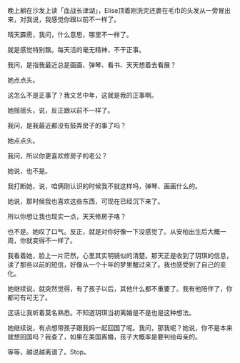 晚上躺在沙发上读「血战长津湖」，Elise顶着刚洗完还裹在毛巾的头发从一旁冒出来，对我说，我感觉你跟以前不一样了。

晴天霹雳，我问，什么意思，哪里不一样了。

就是感觉特别飘。每天活的毫无精神，不干正事。

我问，是指我最近总是画画、弹琴、看书、天天想着去看展？

她点点头。

这怎么不是正事了？我文艺中年，这就是我的正事啊。

她摇摇头，说，反正跟以前不一样了。

我问，是我最近都没有鼓弄房子的事了吗？

她点点头。

我问，所以你更喜欢修房子的老公？

她说，也不是。

我打断她，说，咱俩刚认识的时候我不就这样吗，弹琴、画画什么的。

她说，那时候我也喜欢这些东西，可现在已经沉下来了。

所以你想让我也现实一点，天天修房子咯？

也不是。她叹了口气。反正，就是对你好像一下没感觉了。从安柏出生后大概一周，你就变得不一样了。

我看着她，脸上一片茫然，心里其实明镜似的清楚。那天正是收到了玥琪的信息，读了那些以前的短信，好像从一个十年的梦里醒过来了。我也感受到了自己的变化。

她继续说，就突然觉得，有了孩子以后，其他什么都不重要了。我有他陪伴了，你都可有可无了。

这话让我听着莫名熟悉。不知道玥琪当初离婚是不是也是这种想法。

她继续说，有点想带孩子跟我妈一起回国了呢。我问，那我呢？她说，你不是本来就想回国吗？我查了，如果在美国离婚，孩子大概率是要判给母亲的。

等等，越说越离谱了。Stop。
